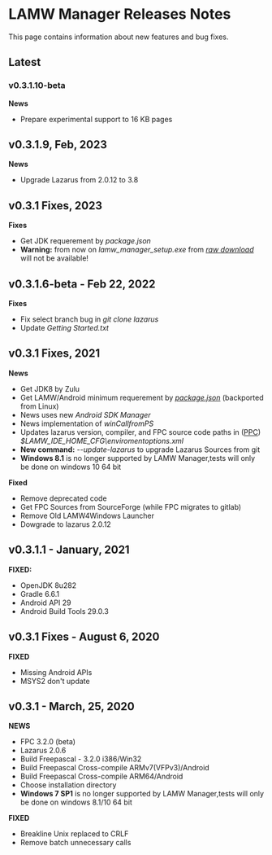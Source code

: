 # LAMW Manager Releases Notes
This page contains information about new features and bug fixes.

Latest
---

### v0.3.1.10-beta ###

**News**
+ Prepare experimental support to 16 KB pages

v0.3.1.9, Feb, 2023
---
**News**
+	Upgrade Lazarus from 2.0.12 to 3.8

v0.3.1 Fixes, 2023
---
**Fixes**
+	 Get JDK requerement by *package.json*
+	**Warning:** from now on *lamw_manager_setup.exe* from [*raw download*](https://github.com/dosza/LAMWManager-win/tree/master/lamw_manager/lamw_manager_setup.exe) will not be available!

v0.3.1.6-beta - Feb 22, 2022
---
**Fixes**
+	Fix select branch bug in *git clone lazarus* 
+	Update *Getting Started.txt*

v0.3.1 Fixes, 2021
---
**News**
+	Get JDK8 by Zulu
+	Get LAMW/Android minimum requerement by [*package.json*](https://github.com/jmpessoa/lazandroidmodulewizard/blob/master/package.json) (backported from Linux)
+	News uses new *Android SDK Manager*
+	News implementation of *winCallfromPS*
+	Updates lazarus version, compiler, and FPC source code paths in ([PPC](https://wiki.lazarus.freepascal.org/Multiple_Lazarus)) *\$LAMW_IDE_HOME_CFG\\enviromentoptions.xml*
+	**New command:** *--update-lazarus* to upgrade Lazarus Sources from git
+	**Windows 8.1** is no longer supported by LAMW Manager,tests will only be done on windows 10 64 bit

**Fixed**
+	Remove deprecated code
+	Get FPC Sources from SourceForge (while FPC migrates to gitlab)
+	Remove Old LAMW4Windows Launcher
+	Dowgrade to lazarus 2.0.12

v0.3.1.1 - January, 2021
---
**FIXED:**
+	OpenJDK 8u282
+	Gradle 6.6.1
+	Android API 29
+	Android Build Tools 29.0.3


v0.3.1 Fixes - August 6, 2020
----
**FIXED**
+	Missing Android APIs
+	MSYS2 don't update

v0.3.1 - March, 25, 2020
---
**NEWS**
+	FPC 3.2.0 (beta)
+	Lazarus 2.0.6
+	Build Freepascal - 3.2.0 i386/Win32
+	Build Freepascal Cross-compile ARMv7(VFPv3)/Android
+	Build Freepascal Cross-compile ARM64/Android
+	Choose installation directory
+	**Windows 7 SP1** is no longer supported by LAMW Manager,tests will only be done on windows 8.1/10 64 bit

**FIXED**
+	Breakline Unix replaced to CRLF
+	Remove batch unnecessary calls